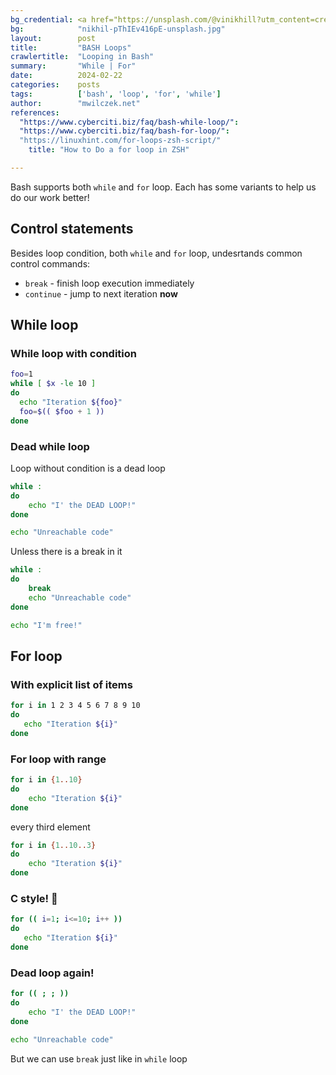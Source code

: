 ```yaml
---
bg_credential: <a href="https://unsplash.com/@vinikhill?utm_content=creditCopyText&utm_medium=referral&utm_source=unsplash">NIKHIL</a> on <a href="https://unsplash.com/photos/a-red-and-black-background-with-a-circular-design-pThIEv416pE?utm_content=creditCopyText&utm_medium=referral&utm_source=unsplash">Unsplash</a>
bg:            "nikhil-pThIEv416pE-unsplash.jpg"
layout:        post
title:         "BASH Loops"
crawlertitle:  "Looping in Bash"
summary:       "While | For"
date:          2024-02-22
categories:    posts
tags:          ['bash', 'loop', 'for', 'while']
author:        "mwilczek.net"
references:
  "https://www.cyberciti.biz/faq/bash-while-loop/":
  "https://www.cyberciti.biz/faq/bash-for-loop/":
  "https://linuxhint.com/for-loops-zsh-script/"
    title: "How to Do a for loop in ZSH"

---
```


Bash supports both `while` and `for` loop. Each has some variants to help us do our work better!

## Control statements

Besides loop condition, both `while` and `for` loop, undesrtands common control commands:

- `break` - finish loop execution immediately
- `continue` - jump to next iteration **now**

## While loop

### While loop with condition

```bash
foo=1
while [ $x -le 10 ]
do
  echo "Iteration ${foo}"
  foo=$(( $foo + 1 ))
done
```

### Dead while loop

Loop without condition is a dead loop

```bash
while :
do
	echo "I' the DEAD LOOP!"
done

echo "Unreachable code"
```

Unless there is a break in it


```bash
while :
do
	break
    echo "Unreachable code"
done

echo "I'm free!"
```

## For loop

### With explicit list of items

```bash
for i in 1 2 3 4 5 6 7 8 9 10
do
   echo "Iteration ${i}"
done
```

### For loop with range

```bash
for i in {1..10}
do
    echo "Iteration ${i}"
done
```

every third element

```bash
for i in {1..10..3}
do
    echo "Iteration ${i}"
done
```

### C style! 💃

```bash
for (( i=1; i<=10; i++ ))
do
   echo "Iteration ${i}"
done
```

### Dead loop again!

```bash
for (( ; ; ))
do
	echo "I' the DEAD LOOP!"
done

echo "Unreachable code"
```

But we can use `break` just like in `while` loop